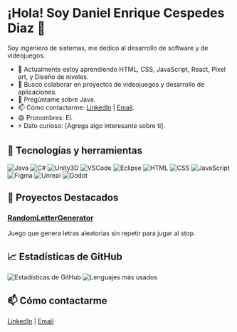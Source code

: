 # ¡Hola! Soy Daniel Enrique Cespedes Diaz 👋

Soy ingeniero de sistemas, me dedico al desarrollo de software y de videojuegos.

- 🌱 Actualmente estoy aprendiendo HTML, CSS, JavaScript, React, Pixel art, y Diseño de niveles.
- 👯 Busco colaborar en proyectos de videojuegos y desarrollo de aplicaciones.
- 💬 Pregúntame sobre Java.
- 📫 Cómo contactarme: [LinkedIn](https://www.linkedin.com/in/daniel-cespedes-d%C3%ADaz-3092b2b7/) | [Email](mailto:daniel96ecd@hotmail.com).
- 😄 Pronombres: El.
- ⚡ Dato curioso: [Agrega algo interesante sobre ti].

## 🔧 Tecnologías y herramientas

![Java](https://img.shields.io/badge/-Java-black?style=flat-square&logo=java)
![C#](https://img.shields.io/badge/-C%23-black?style=flat-square&logo=csharp)
![Unity3D](https://img.shields.io/badge/-Unity3D-black?style=flat-square&logo=unity)
![VSCode](https://img.shields.io/badge/-VSCode-black?style=flat-square&logo=visual-studio-code)
![Eclipse](https://img.shields.io/badge/-Eclipse-black?style=flat-square&logo=eclipse)
![HTML](https://img.shields.io/badge/-HTML-black?style=flat-square&logo=html5)
![CSS](https://img.shields.io/badge/-CSS-black?style=flat-square&logo=css3)
![JavaScript](https://img.shields.io/badge/-JavaScript-black?style=flat-square&logo=javascript)
![Figma](https://img.shields.io/badge/-Figma-black?style=flat-square&logo=figma)
![Unreal](https://img.shields.io/badge/-Unreal-black?style=flat-square&logo=unreal-engine)
![Godot](https://img.shields.io/badge/-Godot-black?style=flat-square&logo=godot)

## 🚀 Proyectos Destacados

### [RandomLetterGenerator](https://github.com/tu-usuario/RandomLetterGenerator)
Juego que genera letras aleatorias sin repetir para jugar al stop.

## 📈 Estadísticas de GitHub

![Estadísticas de GitHub](https://github-readme-stats.vercel.app/api?username=tu-usuario&show_icons=true&hide_border=true)
![Lenguajes más usados](https://github-readme-stats.vercel.app/api/top-langs/?username=tu-usuario&layout=compact&hide_border=true)

## 📫 Cómo contactarme

[LinkedIn](https://www.linkedin.com/in/daniel-cespedes-d%C3%ADaz-3092b2b7/) | [Email](mailto:daniel96ecd@hotmail.com)
